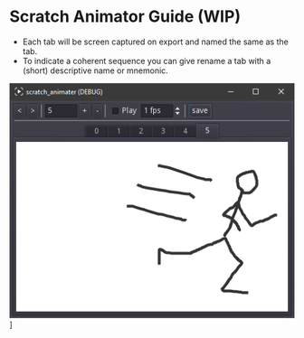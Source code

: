 # Scratch Animator Guide (WIP)

* Each tab will be screen captured on export and named the same as the tab.
* To indicate a coherent sequence you can give rename a tab with a (short) descriptive name or mnemonic.


[![vid](https://raw.githubusercontent.com/boukew99/scratch_animater/main/screenshot/Screenshot%202022-03-07%20164921.png)](https://www.youtube.com/watch?v=iik25wqIuFo)]
